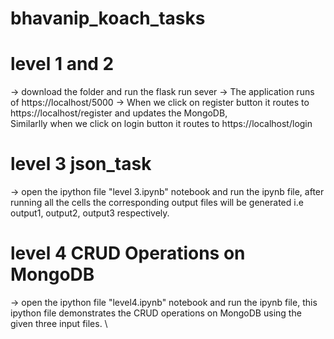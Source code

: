 # bhavanip_koach_tasks
# level 1 and 2
-> download the folder and run the flask run sever 
-> The application runs of https://localhost/5000
-> When we click on register button it routes to https://localhost/register and updates the MongoDB,  
   Similarlly when we click on login button it routes to https://localhost/login

# level 3 json_task 
-> open the ipython file "level 3.ipynb" notebook and run the ipynb file, after running all the cells the corresponding output files will be generated i.e output1, output2, output3 respectively.

# level 4 CRUD Operations on MongoDB
-> open the ipython file "level4.ipynb" notebook and run the ipynb file, this ipython file demonstrates the CRUD operations on MongoDB using the given three input files. \
